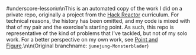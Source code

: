 #underscore-lesson\n\nThis is an automated copy of the work I did on a private repo, originally a project from the [Hack Reactor](http://hackreactor.com) curriculum.  For technical reasons, the history has been omitted, and my code is mixed with that of my pair and the exercise's starting point.  As such, this repo is representative of the kind of problems that I've tackled, but not of my solo work.  For a better perspective on my own work, see [Point and Figure](https://github.com/Monsterblader/Point-and-Figure.git).\n\n(Original branchname: `junejung-Monsterblader`)
